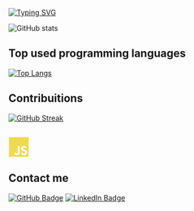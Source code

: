 [![Typing SVG](https://readme-typing-svg.demolab.com?font=Fira+Code&pause=1000&color=f9ff00&width=500&lines=%F0%9F%A4%96+Hello+there!+I'm+Roberto+Sacramento+%F0%9F%A4%96;%f0%9f%a4%98+Welcome+to+my+profile!%f0%9f%a5%87)](https://git.io/typing-svg)

![GitHub stats](https://github-readme-stats.vercel.app/api?username=Roberto-Sacramento&hide=stars&&show_icons=true&theme=highcontrast)
## Top used programming languages
[![Top Langs](https://github-readme-stats.vercel.app/api/top-langs/?username=Roberto-Sacramento&theme=highcontrast)](https://github.com/Roberto-Sacramento/github-readme-stats) 

## Contribuitions
[![GitHub Streak](https://streak-stats.demolab.com?user=Roberto-Sacramento&theme=dark&hide_border=falso)](https://git.io/streak-stats)

##
<img align="center" alt="Rob-Js" height="40" width="40" src="https://raw.githubusercontent.com/devicons/devicon/master/icons/javascript/javascript-plain.svg">

## Contact me
[![GitHub Badge](https://img.shields.io/badge/-GitHub-181717?style=flat-square&logo=github&logoColor=white&link=https://github.com/Roberto-Sacramento)](https://github.com/Roberto-Sacramento)
[![LinkedIn Badge](https://img.shields.io/badge/-LinkedIn-0077B5?style=flat-square&logo=linkedin&logoColor=white&link=https://www.linkedin.com/in/roberto-sacramento-63890120b)](https://www.linkedin.com/in/roberto-sacramento-63890120b)




